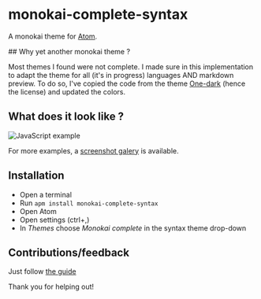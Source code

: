 monokai-complete-syntax
=======================

A monokai theme for [Atom](https://atom.io/).

## Why yet another monokai theme ?

Most themes I found were not complete. I made sure in this implementation to adapt the theme for all (it's in progress) languages AND markdown preview.
To do so, I've copied the code from the theme [One-dark](https://github.com/atom/one-dark-syntax) (hence the license) and updated the colors.

## What does it look like ?

![JavaScript example](https://raw.githubusercontent.com/quilicicf/monokai-complete-syntax/master/slider/js.png)

For more examples, a [screenshot galery](http;//quilicicf.github.io/monokai-complete-syntax) is available.

## Installation

- Open a terminal
- Run `apm install monokai-complete-syntax`
- Open Atom
- Open settings (ctrl+,)
- In _Themes_ choose _Monokai complete_ in the syntax theme drop-down

## Contributions/feedback

Just follow [the guide](https://github.com/quilicicf/Docs/blob/master/contribution/main.md)

Thank you for helping out!
